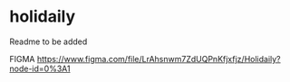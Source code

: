# holidaily

Readme to be added

FIGMA
https://www.figma.com/file/LrAhsnwm7ZdUQPnKfjxfjz/Holidaily?node-id=0%3A1

